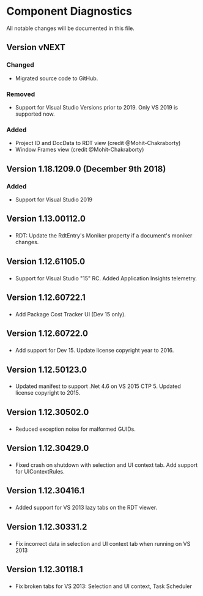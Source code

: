 # Component Diagnostics
All notable changes will be documented in this file.

## Version vNEXT
### Changed
- Migrated source code to GitHub.

### Removed
- Support for Visual Studio Versions prior to 2019. Only VS 2019 is supported now.

### Added
- Project ID and DocData to RDT view (credit @Mohit-Chakraborty)
- Window Frames view (credit @Mohit-Chakraborty)

## Version 1.18.1209.0 (December 9th 2018)
### Added
- Support for Visual Studio 2019

## Version 1.13.00112.0
###
- RDT: Update the RdtEntry's Moniker property if a document's moniker changes.

## Version 1.12.61105.0
###
- Support for Visual Studio "15" RC. Added Application Insights telemetry.

## Version 1.12.60722.1
###
- Add Package Cost Tracker UI (Dev 15 only).

## Version 1.12.60722.0
###
- Add support for Dev 15. Update license copyright year to 2016.

## Version 1.12.50123.0
###
- Updated manifest to support .Net 4.6 on VS 2015 CTP 5. Updated license copyright to 2015.

## Version 1.12.30502.0
###
- Reduced exception noise for malformed GUIDs.

## Version 1.12.30429.0
###
- Fixed crash on shutdown with selection and UI context tab. Add support for UIContextRules.

## Version 1.12.30416.1
###
- Added support for VS 2013 lazy tabs on the RDT viewer.

## Version 1.12.30331.2
###
- Fix incorrect data in selection and UI context tab when running on VS 2013

## Version 1.12.30118.1
###
- Fix broken tabs for VS 2013: Selection and UI context, Task Scheduler
